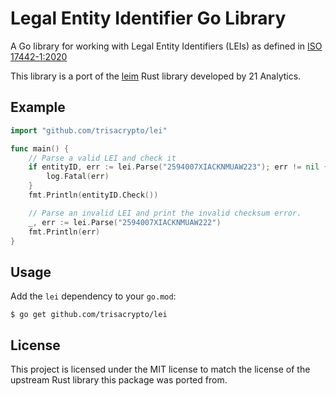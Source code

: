 # Legal Entity Identifier Go Library

A Go library for working with Legal Entity Identifiers (LEIs) as defined in [ISO 17442-1:2020](https://www.iso.org/standard/78829.html)

This library is a port of the [leim](https://gitlab.com/21analytics/lei) Rust library developed by 21 Analytics.

## Example

```go
import "github.com/trisacrypto/lei"

func main() {
    // Parse a valid LEI and check it
    if entityID, err := lei.Parse("2594007XIACKNMUAW223"); err != nil {
        log.Fatal(err)
    }
    fmt.Println(entityID.Check())

    // Parse an invalid LEI and print the invalid checksum error.
    _, err := lei.Parse("2594007XIACKNMUAW222")
    fmt.Println(err)
}
```

## Usage

Add the `lei` dependency to your `go.mod`:

```
$ go get github.com/trisacrypto/lei
```


## License

This project is licensed under the MIT license to match the license of the upstream Rust library this package was ported from.